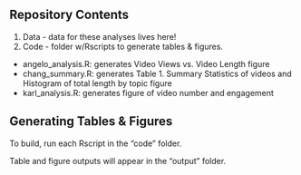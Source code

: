 ## Repository Contents

1.  Data - data for these analyses lives here!
2.  Code - folder w/Rscripts to generate tables & figures.

-   angelo\_analysis.R: generates Video Views vs. Video Length figure
-   chang\_summary.R: generates Table 1. Summary Statistics of videos
    and Histogram of total length by topic figure
-   karl\_analysis.R: generates figure of video number and engagement

## Generating Tables & Figures

To build, run each Rscript in the “code” folder.

Table and figure outputs will appear in the “output” folder.
